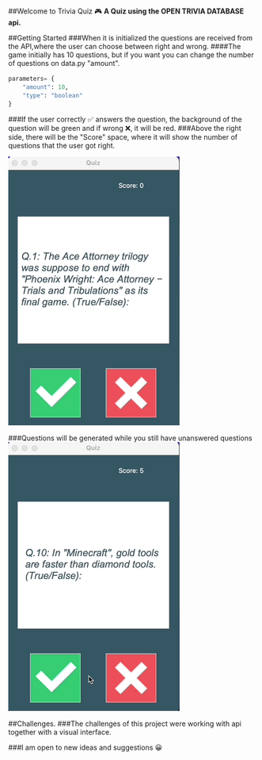 ##Welcome to Trivia Quiz 🎮
**A Quiz using the OPEN TRIVIA DATABASE api.**

##Getting Started
###When it is initialized the questions are received from the API,where the user can choose between right and wrong. 
####The game initially has 10 questions, but if you want you can change the number of questions on data.py "amount".
```python
parameters= {
    "amount": 10,
    "type": "boolean"
}
```

###If the user correctly ✅ answers the question, the background of the question will be green and if wrong ❌, it will be red.
###Above the right side, there will be the "Score" space, where it will show the number of questions that the user got right.

![Gif Caption](trivia_quiz.gif)

###Questions will be generated while you still have unanswered questions
![Gif Caption](quiz_end.gif)

##Challenges.
###The challenges of this project were working with api together with a visual interface.


###I am open to new ideas and suggestions 😀


